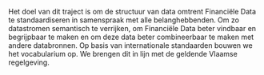 Het doel van dit traject is om de structuur van data omtrent Financiële Data te standaardiseren in samenspraak met alle belanghebbenden. Om zo datastromen semantisch te verrijken, om Financiële Data beter vindbaar en begrijpbaar te maken en om deze data beter combineerbaar te maken met andere databronnen. Op basis van internationale standaarden bouwen we het vocabularium op. We brengen dit in lijn met de geldende Vlaamse regelgeving.
